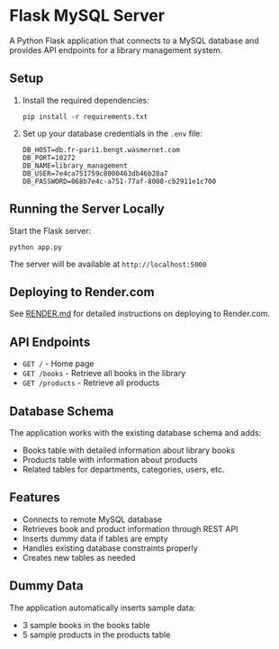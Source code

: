 # Flask MySQL Server

A Python Flask application that connects to a MySQL database and provides API endpoints for a library management system.

## Setup

1. Install the required dependencies:
   ```
   pip install -r requirements.txt
   ```

2. Set up your database credentials in the `.env` file:
   ```
   DB_HOST=db.fr-pari1.bengt.wasmernet.com
   DB_PORT=10272
   DB_NAME=library_management
   DB_USER=7e4ca751759c8000463db46b28a7
   DB_PASSWORD=068b7e4c-a751-77af-8000-cb2911e1c700
   ```

## Running the Server Locally

Start the Flask server:
```
python app.py
```

The server will be available at `http://localhost:5000`

## Deploying to Render.com

See [RENDER.md](RENDER.md) for detailed instructions on deploying to Render.com.

## API Endpoints

- `GET /` - Home page
- `GET /books` - Retrieve all books in the library
- `GET /products` - Retrieve all products

## Database Schema

The application works with the existing database schema and adds:
- Books table with detailed information about library books
- Products table with information about products
- Related tables for departments, categories, users, etc.

## Features

- Connects to remote MySQL database
- Retrieves book and product information through REST API
- Inserts dummy data if tables are empty
- Handles existing database constraints properly
- Creates new tables as needed

## Dummy Data

The application automatically inserts sample data:
- 3 sample books in the books table
- 5 sample products in the products table